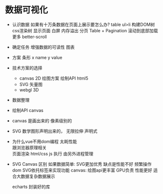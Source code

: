 # 数据可视化
    
- 认识数据
    如果有十万条数据在页面上展示要怎么办?
    table ul>li
    构建DOM树  css渲染树  显示页面  白屏  内存溢出
    分页  Table  +  Pagination
    滚动到底部加载更多  better-scroll 

- 确定任务 
    增强数据的可读性  图表

- 方案 条形
    x name
    y value 

- 技术方案的选择
    - canvas 2D  绘图方案  绘制API  html5
    - SVG 矢量图   
    - webgl  3D

- 数据整理  
- 绘制API  canvas  

- canvas  是画出来的  像素级别的  
- SVG  数学图形声明出来的， 无限拉伸
    声明式  


- 为什么vue不用dom编程
    太耗性能  
    跟浏览器原理相关  
        页面渲染  html/css
        js 执行 由另外进程管理 
    
- SVG  Canvas 区别
    如果数据简单: SVG更加优秀 缺点是性能不好  频繁操作dom  SVG依托标签来实现功能
    canvas: 绘图api更丰富  GPU负责  性能更好   适合大数据复杂数据展示

    echarts 封装好的库